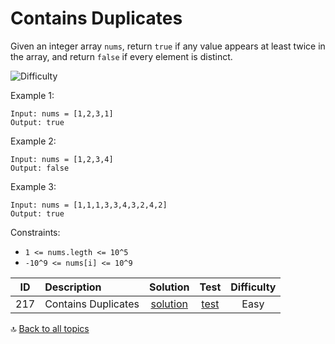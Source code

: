 [//]: # (Copyright [2023] [Anton Kotler kotler.developer@gmail.com] License MIT)

# Contains Duplicates

Given an integer array `nums`, return `true` if any value appears at least twice in the array, and return `false` if
every element is distinct.

![Difficulty](https://img.shields.io/badge/Difficulty-Easy-61904f)

Example 1:

```
Input: nums = [1,2,3,1]
Output: true
```

Example 2:

```
Input: nums = [1,2,3,4]
Output: false
```

Example 3:

```
Input: nums = [1,1,1,3,3,4,3,2,4,2]
Output: true
```

Constraints:

- `1 <= nums.legth <= 10^5`
- `-10^9 <= nums[i] <= 10^9`

| ID  | Description         |           Solution           |                                       Test                                       | Difficulty |
|:---:|:--------------------|:----------------------------:|:--------------------------------------------------------------------------------:|:----------:|
| 217 | Contains Duplicates | [solution](./Solution217.kt) | [test](../../../../../../src/test/kotlin/exercise/easy/id217/Solution217Test.kt) |    Easy    |

:top: [Back to all topics](https://github.com/kotler-dev/kotlin-leetcode)
